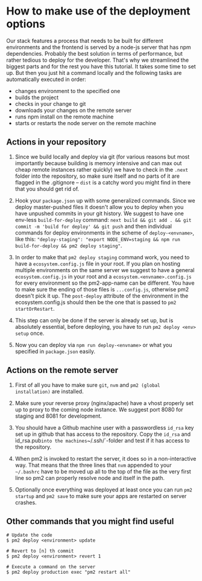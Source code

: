 # How to make use of the deployment options

Our stack features a process that needs to be built for different environments and the frontend is served by a node-js server that has npm dependencies. Probably the best solution in terms of performance, but rather tedious to deploy for the developer. That's why we streamlined the biggest parts and for the rest you have this tutorial. It takes some time to set up. But then you just hit a command locally and the following tasks are automatically executed in order:
- changes environment to the specified one
- builds the project
- checks in your change to git
- downloads your changes on the remote server
- runs npm install on the remote machine
- starts or restarts the node server on the remote machine

## Actions in your repository

1) Since we build locally and deploy via git (for various reasons but most importantly because building is memory intensive and can max out cheap remote instances rather quickly) we have to check in the `.next` folder into the repository, so make sure itself and no parts of it are flagged in the .gitignore – `dist` is a catchy word you might find in there that you should get rid of.

2) Hook your `package.json` up with some generalized commands. Since we deploy master-pushed files it doesn't allow you to deploy when you have unpushed commits in your git history. We suggest to have one env-less `build-for-deploy` command: `next build && git add . && git commit -m 'build for deploy' && git push` and then individual commands for deploy environments in the scheme of `deploy-<envname>`, like this: `"deploy-staging": "export NODE_ENV=staging && npm run build-for-deploy && pm2 deploy staging"`.

3) In order to make that `pm2 deploy staging` command work, you need to have a `ecosystem.config.js` file in your root. If you plan on hosting multiple environments on the same server we suggest to have a general `ecosystem.config.js` in your root and a `ecosystem.<envname>.config.js` for every environment so the pm2-app-name can be different. You have to make sure the ending of those files is `...config.js`, otherwise pm2 doesn't pick it up. The `post-deploy` attribute of the environment in the ecosystem.config.js should then be the one that is passed to `pm2 startOrRestart`.

4) This step can only be done if the server is already set up, but is absolutely essential, before deploying, you have to run `pm2 deploy <env> setup` once.

5) Now you can deploy via `npm run deploy-<envname>` or what you specified in `package.json` easily.

## Actions on the remote server

1) First of all you have to make sure `git`, `nvm` and `pm2 (global installation)` are installed.

2) Make sure your reverse proxy (nginx/apache) have a vhost properly set up to proxy to the coming node instance. We suggest port 8080 for staging and 8081 for development.

3) You should have a Github machine user with a passwordless `id_rsa` key set up in github that has access to the repository. Copy the `id_rsa` and ìd_rsa.pub` into the machines `~/.ssh/`-folder and test if it has access to the repository.

4) When pm2 is invoked to restart the server, it does so in a non-interactive way. That means that the three lines that `nvm` appended to your `~/.bashrc` have to be moved up all to the top of the file as the very first line so pm2 can properly resolve node and itself in the path.

5) Optionally once everything was deployed at least once you can run `pm2 startup` and `pm2 save` to make sure your apps are restarted on server crashes.

## Other commands that you might find useful

```
# Update the code
$ pm2 deploy <environment> update

# Revert to [n] th commit
$ pm2 deploy <environment> revert 1

# Execute a command on the server
$ pm2 deploy production exec "pm2 restart all"
```
